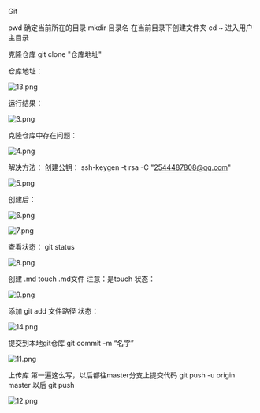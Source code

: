 
Git

pwd   确定当前所在的目录
mkdir 目录名  在当前目录下创建文件夹
cd ~  进入用户主目录

克隆仓库
git clone "仓库地址"

仓库地址：  

![13.png](https://upload-images.jianshu.io/upload_images/14466577-1169d356113c6c19.png?imageMogr2/auto-orient/strip%7CimageView2/2/w/1240)

运行结果：

![3.png](https://upload-images.jianshu.io/upload_images/14466577-86ca0d86bf58d8c8.png?imageMogr2/auto-orient/strip%7CimageView2/2/w/1240)

克隆仓库中存在问题：

![4.png](https://upload-images.jianshu.io/upload_images/14466577-fd8fcda47797323f.png?imageMogr2/auto-orient/strip%7CimageView2/2/w/1240)

解决方法：
创建公钥：
ssh-keygen -t rsa -C "2544487808@qq.com"

![5.png](https://upload-images.jianshu.io/upload_images/14466577-9a2ab5ce51278c01.png?imageMogr2/auto-orient/strip%7CimageView2/2/w/1240)

创建后：

![6.png](https://upload-images.jianshu.io/upload_images/14466577-0f8584a35edae705.png?imageMogr2/auto-orient/strip%7CimageView2/2/w/1240)

![7.png](https://upload-images.jianshu.io/upload_images/14466577-b9badc36b3ee80f5.png?imageMogr2/auto-orient/strip%7CimageView2/2/w/1240)


查看状态：
git status

![8.png](https://upload-images.jianshu.io/upload_images/14466577-95ff786a695b45ae.png?imageMogr2/auto-orient/strip%7CimageView2/2/w/1240)


创建 .md
touch .md文件 注意：是touch
状态：

![9.png](https://upload-images.jianshu.io/upload_images/14466577-bacf7a0e7f2063db.png?imageMogr2/auto-orient/strip%7CimageView2/2/w/1240)


添加
git add 文件路径
状态：

![14.png](https://upload-images.jianshu.io/upload_images/14466577-1e21004df448c5f8.png?imageMogr2/auto-orient/strip%7CimageView2/2/w/1240)


提交到本地git仓库 
git commit -m “名字” 


![11.png](https://upload-images.jianshu.io/upload_images/14466577-5bb789ede59a5b20.png?imageMogr2/auto-orient/strip%7CimageView2/2/w/1240)


上传库 
第一遍这么写，以后都往master分支上提交代码
git push -u origin master
以后
git push

![12.png](https://upload-images.jianshu.io/upload_images/14466577-44a3fe4b9d1fcadf.png?imageMogr2/auto-orient/strip%7CimageView2/2/w/1240)


